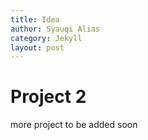 ```yaml
---
title: Idea
author: Syauqi Alias
category: Jekyll
layout: post
---
```

# Project 2

more project to be added soon